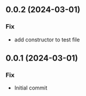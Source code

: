 ## 0.0.2 (2024-03-01)

### Fix

- add constructor to test file

## 0.0.1 (2024-03-01)

### Fix

- Initial commit
